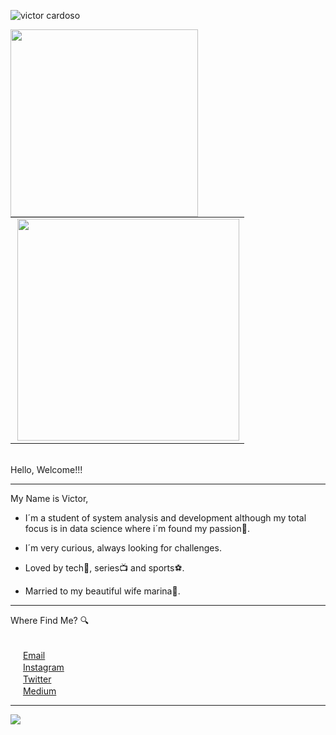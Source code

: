 ![victor cardoso](https://user-images.githubusercontent.com/84158414/206571419-3ba9ad83-fed2-4939-ba13-62ad369e64ce.png)
<center>
<table>
    <tr>
<img width="300px" align="left" src="https://github-readme-stats.vercel.app/api/top-langs/?username=victorccard&hide=html&layout=compact&theme=buefy" />
<td><img width="355px" align="right" src="https://github-readme-stats.vercel.app/api?username=victorccard&theme=buefy"/> 
      </tr>   
</table>
</center>  

<br>
Hello, Welcome!!!
<hr>
My Name is Victor,

- I´m a student of system analysis and development although my total focus is in data science where i´m found my passion💖.

- I´m very curious, always looking for challenges.

- Loved by tech💾, series📺 and sports⚽.
- Married to my beautiful wife marina💑.
<hr>
Where Find Me? 🔍

<br><a href="victor.cardoso@hotmail.com"><img src="https://cdn-icons-png.flaticon.com/512/552/552486.png" width="16"></img></a> [Email](victor.cardoso@hotmail.com)
<br><a href="https://www.instagram.com/victorrcard/"><img src="https://cdn-icons-png.flaticon.com/512/3955/3955024.png" width="16"></img></a> [Instagram](https://www.instagram.com/victorrcard/)
<br><a href="https://twitter.com/victorrrcard"><img src="https://cdn-icons-png.flaticon.com/512/4494/4494477.png" width="16"></img></a> [Twitter](https://twitter.com/victorrrcard)
<br><a href="https://medium.com/@victorccard"><img src="https://cdn-icons-png.flaticon.com/512/5968/5968933.png" width="16"></img></a> [Medium](https://medium.com/@victorccard)
<hr>

![](https://komarev.com/ghpvc/?username=victorccard)

